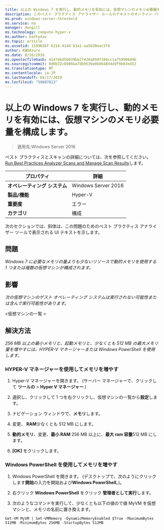 ```yaml
---
title: 以上の Windows 7 を実行し、動的メモリを有効には、仮想マシンのメモリ必要量を構成します。
description: このベスト プラクティス アナライザー ルールのテキストのオンライン バージョン。
ms.prod: windows-server-threshold
ms.service: na
manager: dongill
ms.technology: compute-hyper-v
ms.author: kathydav
ms.topic: article
ms.assetid: 119965bf-6154-414d-b3a1-aa5b30eac5f6
author: KBDAzure
ms.date: 8/16/2016
ms.openlocfilehash: 414746d5b039be27420a8507384cc1a759906d46
ms.sourcegitcommit: 0d0b32c8986ba7db9536e0b8648d4ddf9b03e452
ms.translationtype: MT
ms.contentlocale: ja-JP
ms.lasthandoff: 04/17/2019
ms.locfileid: "59887813"
---
```

# <a name="configure-at-least-the-required-amount-of-memory-for-a-virtual-machine-running-windows-7-and-enabled-for-dynamic-memory"></a>以上の Windows 7 を実行し、動的メモリを有効には、仮想マシンのメモリ必要量を構成します。

>適用先:Windows Server 2016

ベスト プラクティスとスキャンの詳細については、次を参照してください。 [Run Best Practices Analyzer Scans and Manage Scan Results](https://go.microsoft.com/fwlink/p/?LinkID=223177)します。  
  
|プロパティ|詳細|  
|-|-|  
|**オペレーティング システム**|Windows Server 2016|  
|**製品/機能**|Hyper-V|  
|**重要度**|エラー|  
|**カテゴリ**|構成|  
  
次のセクションでは、斜体は、この問題のためのベスト プラクティス アナライザー ツールで表示される UI テキストを示します。  
  
## <a name="issue"></a>問題  
*Windows 7 に必要なメモリの量よりも少ないリソースで動的メモリを使用する 1 つまたは複数の仮想マシンが構成されます。*  
  
## <a name="impact"></a>影響  
*次の仮想マシンのゲスト オペレーティング システムは実行されない可能性または含んで実行可能性があります。*  
  
\<仮想マシンの一覧 >  
  
## <a name="resolution"></a>解決方法  
*256 MB 以上の最小メモリと、起動メモリと、少なくとも 512 MB の最大メモリ量を増やすには、HYPER-V マネージャーまたは Windows PowerShell を使用します。*  
  
### <a name="increase-memory-using-hyper-v-manager"></a>HYPER-V マネージャーを使用してメモリを増やす  
  
1.  Hyper-V マネージャーを開きます。 (サーバー マネージャーで、クリックして **ツールの** > **Hyper V マネージャー**.)  
  
2.  選択し、クリックして 1 つを右クリックし、仮想マシンの一覧から**設定**します。  
  
3.  ナビゲーション ウィンドウで、**メモリ**します。  
  
4.  変更、 **RAM**少なくとも 512 MB にします。  
  
5.  **動的メモリ**、変更、**最小 RAM** 256 MB 以上に、**最大 ram 容量**512 MB にします。  
  
6.  **[OK]** をクリックします。  
  
### <a name="increase-memory-using-windows-powershell"></a>Windows PowerShell を使用してメモリを増やす  
  
1.  Windows PowerShell を開きます。 (デスクトップで、次のようにクリックします**開始**の入力を開始および**Windows PowerShell**。)。  
  
2.  右クリック **Windows PowerShell**  をクリック **管理者として実行**します。  
  
3.  次のようなコマンドを実行して、少なくとも以下の値ので値 MyVM を仮想マシンと、メモリの名前に置き換えます。  
  
```  
Get-VM MyVM | Set-VMMemory -DynamicMemoryEnabled $True -MaximumBytes 512MB -MinimumBytes 256MB -StartupBytes 512MB  
```  
  


